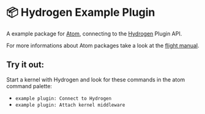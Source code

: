 # :package: Hydrogen Example Plugin

A example package for [Atom](https://atom.io/), connecting to the [Hydrogen](https://github.com/nteract/hydrogen) Plugin API.

For more informations about Atom packages take a look at the [flight manual](http://flight-manual.atom.io/hacking-atom/).

## Try it out:

Start a kernel with Hydrogen and look for these commands in the atom command palette:

- `example plugin: Connect to Hydrogen`
- `example plugin: Attach kernel middleware`

